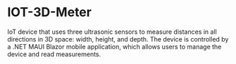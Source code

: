 # IOT-3D-Meter
IoT device that uses three ultrasonic sensors to measure distances in all directions in 3D space: width, height, and depth. The device is controlled by a .NET MAUI Blazor mobile application, which allows users to manage the device and read measurements.
